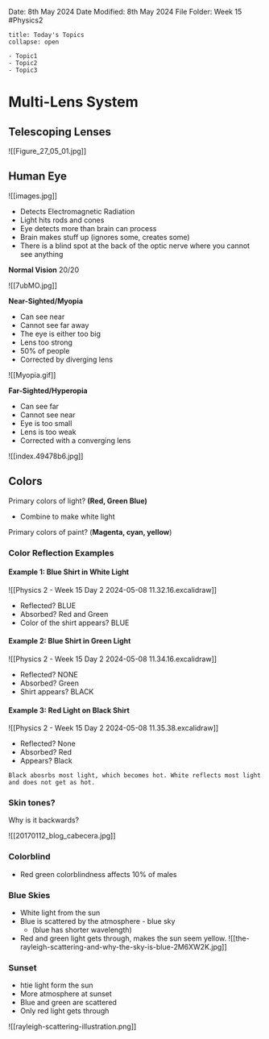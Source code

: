 Date: 8th May 2024
Date Modified: 8th May 2024
File Folder: Week 15
#Physics2

```ad-abstract
title: Today's Topics
collapse: open

- Topic1
- Topic2
- Topic3

```

# Multi-Lens System

## Telescoping Lenses

![[Figure_27_05_01.jpg]]

## Human Eye

![[images.jpg]]

- Detects Electromagnetic Radiation
- Light hits rods and cones
- Eye detects more than brain can process
- Brain makes stuff up (ignores some, creates some)
- There is a blind spot at the back of the optic nerve where you cannot see anything

**Normal Vision** 20/20

![[7ubMO.jpg]]

**Near-Sighted/Myopia**
- Can see near
- Cannot see far away
- The eye is either too big
- Lens too strong
- 50% of people
- Corrected by diverging lens

![[Myopia.gif]]

**Far-Sighted/Hyperopia**
- Can see far
- Cannot see near
- Eye is too small
- Lens is too weak
- Corrected with a converging lens

![[index.49478b6.jpg]]

## Colors

Primary colors of light? **(Red, Green Blue)**
- Combine to make white light

Primary colors of paint? (**Magenta, cyan, yellow**)

### Color Reflection Examples

#### Example 1: Blue Shirt in White Light

![[Physics 2 - Week 15 Day 2 2024-05-08 11.32.16.excalidraw]]

- Reflected? BLUE
- Absorbed? Red and Green
- Color of the shirt appears? BLUE

#### Example 2: Blue Shirt in Green Light

![[Physics 2 - Week 15 Day 2 2024-05-08 11.34.16.excalidraw]]

- Reflected? NONE
- Absorbed? Green
- Shirt appears? BLACK

#### Example 3: Red Light on Black Shirt

![[Physics 2 - Week 15 Day 2 2024-05-08 11.35.38.excalidraw]]

- Reflected? None
- Absorbed? Red
- Appears? Black

```ad-note
Black abosrbs most light, which becomes hot. White reflects most light and does not get as hot.
```

### Skin tones?

Why is it backwards?

![[20170112_blog_cabecera.jpg]]

### Colorblind

- Red green colorblindness affects 10% of males

### Blue Skies

- White light from the sun
- Blue is scattered by the atmosphere - blue sky
	- (blue has shorter wavelength)
- Red and green light gets through, makes the sun seem yellow.
![[the-rayleigh-scattering-and-why-the-sky-is-blue-2M6XW2K.jpg]]

### Sunset

- htie light form the sun
- More atmosphere at sunset
- Blue and green are scattered
- Only red light gets through

![[rayleigh-scattering-illustration.png]]

